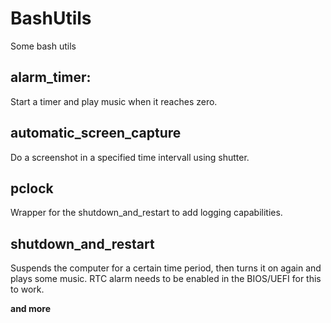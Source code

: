 # BashUtils
Some bash utils

## alarm_timer:
Start a timer and play music when it reaches zero.

## automatic_screen_capture
Do a screenshot in a specified time intervall using shutter.

## pclock
Wrapper for the shutdown_and_restart to add logging capabilities.

## shutdown_and_restart
Suspends the computer for a certain time period, then turns it on again and plays some music. RTC alarm needs to be enabled in the BIOS/UEFI for this to work.

**and more**
